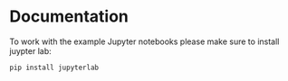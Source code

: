 # Documentation

To work with the example Jupyter notebooks please make sure to install juypter lab:

```cmd
pip install jupyterlab
```